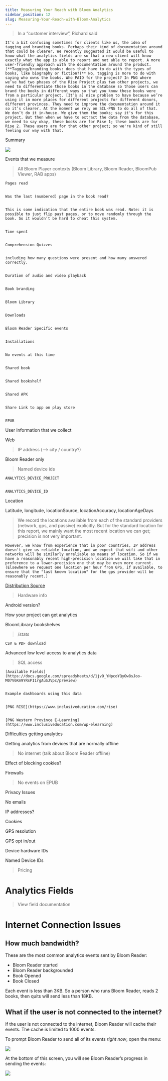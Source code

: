 ```yaml
---
title: Measuring Your Reach with Bloom Analytics
sidebar_position: 12
slug: Measuring-Your-Reach-with-Bloom-Analytics
---
```




> In a “customer interview”, Richard said


	It’s a bit confusing sometimes for clients like us, the idea of tagging and branding books. Perhaps their kind of documentation around that could be clearer. We recently suggested it would be useful to know what the analytics fields are so that a new client will know exactly what the app is able to report and not able to report. A more user-friendly approach with the documentation around the product. (**Tagging/branding books: does that have to do with the types of books, like biography or fiction?)** No, tagging is more to do with saying who owns the books. Who PAID for the project? In PNG where we’ve had two phases of the Rise Project plus two other projects, we need to differentiate those books in the database so those users can brand the books in different ways so that you know these books were from a particular project. [It’s a] nice problem to have because we’re using it in more places for different projects for different donors, different provinces. They need to improve the documentation around it so it’s clearer. At the moment we rely on SIL-PNG to do all of that. We don’t do it in-house. We give them the books; say it's for this project. But then when we have to extract the data from the database, we need to say okay, these books are for Rise 1; these books are for Rise 2. These users are for that other project; so we're kind of still feeling our way with that.


Summary


![](./112076373.png)


Events that we measure


> All Bloom Player contexts (Bloom Library, Bloom Reader, BloomPub Viewer, RAB apps)


	Pages read


	Was the last (numbered) page in the book read?


	This is some indication that the entire book was read. Note: it is possible to just flip past pages, or to move randomly through the book. So it wouldn’t be hard to cheat this system.


	Time spent


	Comprehension Quizzes


	including how many questions were present and how many answered correctly.


	Duration of audio and video playback


	Book branding


	Bloom Library


	Downloads


	Bloom Reader Specific events


	Installations


	No events at this time


	Shared book


	Shared bookshelf


	Shared APK


	Share Link to app on play store


	EPUB


User Information that we collect


Web


> IP address (--> city / country?)


Bloom Reader only


> Named device ids


	ANALYTICS_DEVICE_PROJECT


	ANALYTICS_DEVICE_ID


Location


Latitude, longitude, locationSource, locationAccuracy, locationAgeDays


> We record the locations available from each of the standard providers (network, gps, and passive) explicitly. But for the standard location for this report, we mainly want the most recent location we can get; precision is not very important.


	However, we know from experience that in poor countries, IP address doesn't give us reliable location, and we expect that wifi and other networks will be similarly unreliable as means of location. So if we have a reasonably recent high-precision location we will take that in preference to a lower-precision one that may be even more current. (Elsewhere we request one location per hour from GPS, if available, to ensure that the "last known location" for the gps provider will be reasonably recent.)


[Distribution Source](https://docs.google.com/document/d/1Hm7apUH1KV3I_GCCOVkh-aiCtq5O_1ILcne074r_w-g/edit)


> Hardware info


Android version?


How your project can get analytics


BloomLibrary bookshelves


> /stats


	CSV & PDF download


Advanced low level access to analytics data


> SQL access


	[Available Fields](https://docs.google.com/spreadsheets/d/1jvO_YHpcoYQyOw8sJoo-M07V6Km9YRsPI1rgAuSJVpc/preview)


	Example dashboards using this data


	[PNG RISE](https://www.inclusiveducation.com/rise)


	[PNG Western Province E-Learning](https://www.inclusiveducation.com/wp-elearning)


Difficulties getting analytics


Getting analytics from devices that are normally offline


> No internet (talk about Bloom Reader offline)


Effect of blocking cookies?


Firewalls


> No events on EPUB


Privacy Issues


No emails


IP addresses?


Cookies


GPS resolution


GPS opt in/out


Device hardware IDs


Named Device IDs


> Pricing


# Analytics Fields


> View field documentation


# Internet Connection Issues


## How much bandwidth?


These are the most common analytics events sent by Bloom Reader:

- Bloom Reader started
- Bloom Reader backgrounded
- Book Opened
- Book Closed

Each event is less than 3KB. So a person who runs Bloom Reader, reads 2 books, then quits will send less than 18KB.


## What if the user is not connected to the internet?


If the user is not connected to the internet, Bloom Reader will cache their events. The cache is limited to 1000 events.


To prompt Bloom Reader to send all of its events _right now_, open the menu:


![](./672205938.png)


At the bottom of this screen, you will see Bloom Reader’s progress in sending the events:


![](./736622608.png)

